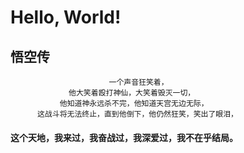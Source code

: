 # Hello, World!

## 悟空传
  
                          一个声音狂笑着，
                 他大笑着殴打神仙，大笑着毁灭一切，
               他知道神永远杀不完，他知道天宫无边无际，
          这战斗将无法终止，直到他倒下，他仍然狂笑，笑出了眼泪，
 
 ####     这个天地，我来过，我奋战过，我深爱过，我不在乎结局。






